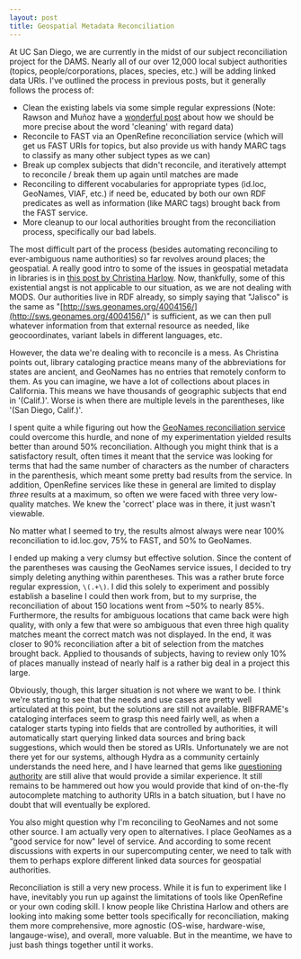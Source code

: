 ```yaml
---
layout: post
title: Geospatial Metadata Reconciliation
---
```


At UC San Diego, we are currently in the midst of our subject reconciliation project for the DAMS. Nearly all of our over 12,000 local subject authorities (topics, people/corporations, places, species, etc.) will be adding linked data URIs. I've outlined the process in previous posts, but it generally follows the process of:

+ Clean the existing labels via some simple regular expressions (Note: Rawson and Muñoz have a [wonderful post](http://curatingmenus.org/articles/against-cleaning/) about how we should be more precise about the word 'cleaning' with regard data)  
+ Reconcile to FAST via an OpenRefine reconciliation service (which will get us FAST URIs for topics, but also provide us with handy MARC tags to classify as many other subject types as we can)
+ Break up complex subjects that didn't reconcile, and iteratively attempt to reconcile / break them up again until matches are made
+ Reconciling to different vocabularies for appropriate types (id.loc, GeoNames, VIAF, etc.) if need be, educated by both our own RDF predicates as well as information (like MARC tags) brought back from the FAST service.
+ More cleanup to our local authorities brought from the reconciliation process, specifically our bad labels.   

The most difficult part of the process (besides automating reconciling to ever-ambiguous name authorities) so far revolves around places; the geospatial. A really good intro to some of the issues in geospatial metadata in libraries is in [this post by Christina Harlow](http://christinaharlow.com/thoughts-on-geospatial-metadata). Now, thankfully, some of this existential angst is not applicable to our situation, as we are not dealing with MODS. Our authorities live in RDF already, so simply saying that "Jalisco" is the same as "[http://sws.geonames.org/4004156/](http://sws.geonames.org/4004156/)" is sufficient, as we can then pull whatever information from that external resource as needed, like geocoordinates, variant labels in different languages, etc.   

However, the data we're dealing with to reconcile is a mess. As Christina points out, library cataloging practice means many of the abbreviations for states are ancient, and GeoNames has no entries that remotely conform to them. As you can imagine, we have a lot of collections about places in California. This means we have thousands of geographic subjects that end in '(Calif.)'. Worse is when there are multiple levels in the parentheses, like '(San Diego, Calif.)'.   

I spent quite a while figuring out how the [GeoNames reconciliation service](https://github.com/cmh2166/geonames-reconcile) could overcome this hurdle, and none of my experimentation yielded results better than around 50% reconciliation. Although you might think that is a satisfactory result, often times it meant that the service was looking for terms that had the same number of characters as the number of characters in the parenthesis, which meant some pretty bad results from the service. In addition, OpenRefine services like these in general are limited to display _three_ results at a maximum, so often we were faced with three very low-quality matches. We knew the 'correct' place was in there, it just wasn't viewable.  

No matter what I seemed to try, the results almost always were near 100% reconciliation to id.loc.gov, 75% to FAST, and 50% to GeoNames.  

I ended up making a very clumsy but effective solution. Since the content of the parentheses was causing the GeoNames service issues, I decided to try simply deleting anything within parentheses. This was a rather brute force regular expression, `\(.+\)`. I did this solely to experiment and possibly establish a baseline I could then work from, but to my surprise, the reconciliation of about 150 locations went from ~50% to nearly 85%. Furthermore, the results for ambiguous locations that came back were high quality, with only a few that were so ambiguous that even three high quality matches meant the correct match was not displayed. In the end, it was closer to 90% reconciliation after a bit of selection from the matches brought back. Applied to thousands of subjects, having to review only 10% of places manually instead of nearly half is a rather big deal in a project this large.      

Obviously, though, this larger situation is not where we want to be. I think we're starting to see that the needs and use cases are pretty well articulated at this point, but the solutions are still not available. BIBFRAME's cataloging interfaces seem to grasp this need fairly well, as when a cataloger starts typing into fields that are controlled by authorities, it will automatically start querying linked data sources and bring back suggestions, which would then be stored as URIs. Unfortunately we are not there yet for our systems, although Hydra as a community certainly understands the need here, and I have learned that gems like [questioning authority](https://github.com/projecthydra-labs/questioning_authority) are still alive that would provide a similar experience. It still remains to be hammered out how you would provide that kind of on-the-fly autocomplete matching to authority URIs in a batch situation, but I have no doubt that will eventually be explored.  

You also might question why I'm reconciling to GeoNames and not some other source. I am actually very open to alternatives. I place GeoNames as a "good service for now" level of service. And according to some recent discussions with experts in our supercomputing center, we need to talk with them to perhaps explore different linked data sources for geospatial authorities.  

Reconciliation is still a very new process. While it is fun to experiment like I have, inevitably you run up against the limitations of tools like OpenRefine or your own coding skill. I know people like Christina Harlow and others are looking into making some better tools specifically for reconciliation, making them more comprehensive, more agnostic (OS-wise, hardware-wise, langauge-wise), and overall, more valuable. But in the meantime, we have to just bash things together until it works.       
